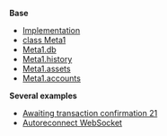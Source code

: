 **Base**
* [Implementation](README.md)
* [class Meta1](classMeta1.md)
* [Meta1.db](Meta1DB.md)
* [Meta1.history](Meta1History.md)
* [Meta1.assets](Meta1Assets.md)
* [Meta1.accounts](Meta1Accounts.md)

**Several examples**
* [Awaiting transaction confirmation 21](Confirmation21.md)
* [Autoreconnect WebSocket](Autoreconnect.md)